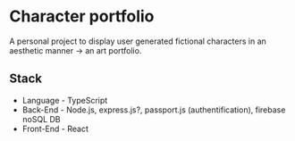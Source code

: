 # Character portfolio

A personal project to display user generated fictional characters in an aesthetic manner -> an art portfolio.

## Stack

- Language - TypeScript
- Back-End - Node.js, express.js?, passport.js (authentification), firebase noSQL DB
- Front-End - React